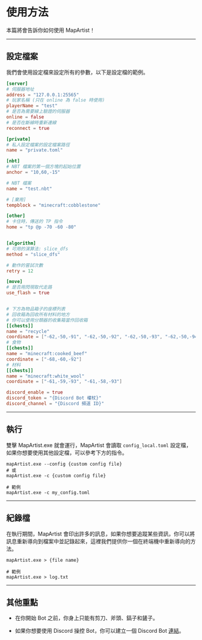 # 使用方法

本篇將會告訴你如何使用 MapArtist！

---

## 設定檔案

我們會使用設定檔來設定所有的參數，以下是設定檔的範例。

``` toml title='config.toml'
[server]
# 伺服器地址
address = "127.0.0.1:25565"
# 玩家名稱 (只在 online 為 false 時使用)
playerName = "test"
# 是否為需要線上驗證的伺服器
online = false
# 是否在斷線時重新連線
reconnect = true

[private]
# 私人設定檔案的設定檔案路徑
name = "private.toml"

[nbt]
# NBT 檔案的第一個方塊的起始位置
anchor = "10,60,-15"

# NBT 檔案
name = "test.nbt"

# [棄用]
tempblock = "minecraft:cobblestone"

[other]
# 卡住時，傳送的 TP 指令
home = "tp @p -70 -60 -80"


[algorithm]
# 可用的演算法: slice_dfs
method = "slice_dfs"

# 動作的嘗試次數
retry = 12

[move]
# 是否用閃現取代走路
use_flash = true


# 下方為物品箱子的座標列表
# 回收箱為回收所有材料的地方
# 你可以使用分類器的收集箱當作回收箱
[[chests]]
name = "recycle"
coordinate = ["-62,-50,-91", "-62,-50,-92", "-62,-50,-93", "-62,-50,-94", "-62,-50,-95", "-62,-50,-96"]
# 食物
[[chests]]
name = "minecraft:cooked_beef"
coordinate = ["-68,-60,-92"]
# 材料
[[chests]]
name = "minecraft:white_wool"
coordinate = ["-61,-59,-93", "-61,-58,-93"]

```

``` toml title='private.toml'
discord_enable = true
discord_token = "{Discord Bot 權杖}"
discord_channel = "{Discord 頻道 ID}"
```

---

## 執行

雙擊 MapArtist.exe 就會運行，MapArtist 會讀取 `config_local.toml` 設定檔，如果你想要使用其他設定檔，可以參考下方的指令。

```shell
mapArtist.exe --config {custom config file}
# 或
mapArtist.exe -c {custom config file}

# 範例
mapArtist.exe -c my_config.toml
```

---

## 紀錄檔

在執行期間，MapArtist 會印出許多的訊息，如果你想要追蹤某些資訊，你可以將訊息重新導向到檔案中並記錄起來，這裡我們提供你一個在終端機中重新導向的方法。

```shell
mapArtist.exe > {file name}

# 範例
mapArtist.exe > log.txt
```

---

## 其他重點

- 在你開始 Bot 之前，你身上只能有剪刀、斧頭、鎬子和鏟子。

- 如果你想要使用 Discord 操控 Bot，你可以建立一個 Discord Bot [連結](https://dpp.dev/creating-a-bot-application.html)。